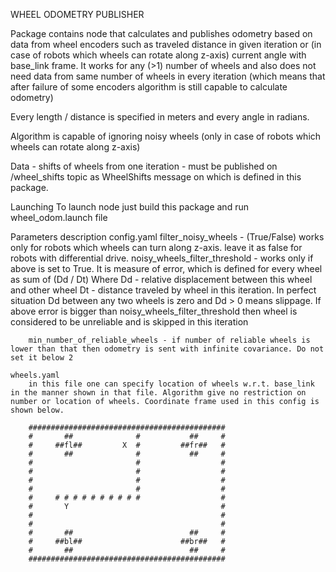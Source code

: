 WHEEL ODOMETRY PUBLISHER

Package contains node that calculates and publishes odometry based on data from wheel encoders such as traveled distance in given iteration or (in case of robots which wheels can rotate along z-axis) current angle with base_link frame. It works for any (>1) number of wheels and also does not need data from same number of wheels in every iteration (which means that after failure of some encoders algorithm is still capable to calculate odometry)  

Every length / distance is specified in meters and every angle in radians.

Algorithm is capable of ignoring noisy wheels (only in case of robots which wheels can rotate along z-axis)

Data - shifts of wheels from one iteration - must be published on /wheel_shifts topic as WheelShifts message on which is defined in this package. 


Launching 
    To launch node just build this package and run wheel_odom.launch file 

Parameters description
    config.yaml
        filter_noisy_wheels - (True/False) works only for robots which wheels can turn along z-axis. leave it as false for robots with differential drive. 
        noisy_wheels_filter_threshold - works only if above is set to True. It is measure of error, which is defined for every wheel as sum of (Dd / Dt) 
                                            Where Dd - relative displacement between this wheel and other wheel
                                                  Dt - distance traveled by wheel in this iteration.
                                        In perfect situation Dd between any two wheels is zero and Dd > 0 means slippage.
                                        If above error is bigger than noisy_wheels_filter_threshold then wheel is considered to be unreliable and is skipped 
                                        in this iteration 

        min_number_of_reliable_wheels - if number of reliable wheels is lower than that then odometry is sent with infinite covariance. Do not set it below 2
    
    wheels.yaml
        in this file one can specify location of wheels w.r.t. base_link in the manner shown in that file. Algorithm give no restriction on number or location of wheels. Coordinate frame used in this config is shown below. 

        ############################################
        #       ##              #           ##     # 
        #     ##fl##         X  #         ##fr##   #
        #       ##              #           ##     #
        #                       #                  #
        #                       #                  #
        #                       #                  #
        #                       #                  #
        #     # # # # # # # # # #                  #
        #       Y                                  #
        #                                          #
        #                                          #
        #       ##                          ##     #
        #     ##bl##                      ##br##   #
        #       ##                          ##     #
        ############################################


